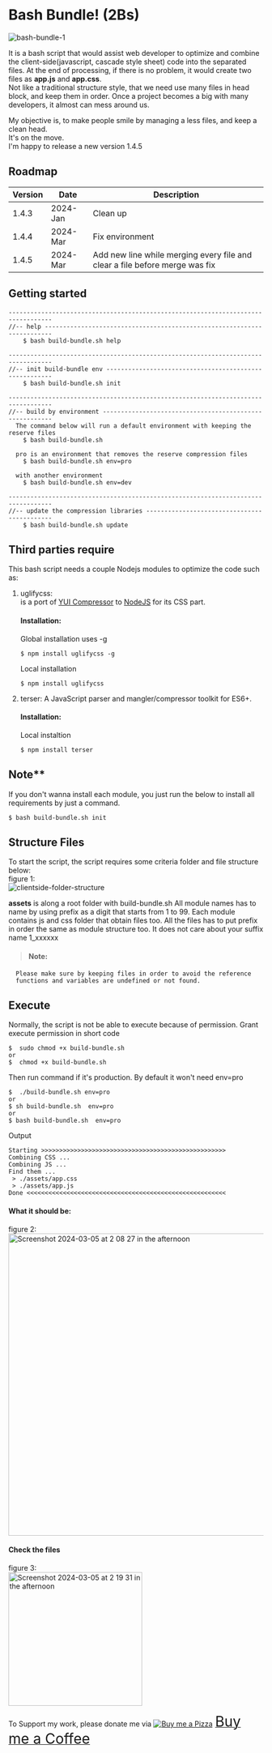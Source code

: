 # Bash Bundle! (2Bs)
![bash-bundle-1](https://user-images.githubusercontent.com/227092/76992204-7439e080-697d-11ea-9525-76388ed6d1e8.png)

It is a bash script that would assist web developer to optimize and combine the client-side(javascript, cascade style sheet) code into the separated files. At the end of processing, if there is no problem, it would create two files as **app.js** and **app.css**.\
Not like a traditional structure style, that we need use many files in head block, and keep them in order. 
Once a project becomes a big with many developers, it almost can mess around us.

My objective is, to make people smile by managing a less files, and keep a clean head.\
It's on the move.\
I'm happy to release a new version 1.4.5

## Roadmap
| Version  | Date  | Description  |
|---|---|---|
|  1.4.3 | 2024-Jan  | Clean up  |
|  1.4.4 | 2024-Mar   | Fix environment  |
|  1.4.5 | 2024-Mar  | Add new line while merging every file and clear a file before merge was fix  |

## Getting started
```
----------------------------------------------------------------------------------
//-- help ------------------------------------------------------------------------
    $ bash build-bundle.sh help

----------------------------------------------------------------------------------
//-- init build-bundle env -------------------------------------------------------
    $ bash build-bundle.sh init

----------------------------------------------------------------------------------
//-- build by environment --------------------------------------------------------
  The command below will run a default environment with keeping the reserve files
    $ bash build-bundle.sh

  pro is an environment that removes the reserve compression files
    $ bash build-bundle.sh env=pro

  with another environment
    $ bash build-bundle.sh env=dev

----------------------------------------------------------------------------------
//-- update the compression libraries --------------------------------------------
    $ bash build-bundle.sh update

```

## Third parties require

This bash script needs a couple Nodejs modules to optimize the code such as:
1. uglifycss: \
    is a port of [YUI Compressor](https://github.com/yui/yuicompressor) to [NodeJS](http://nodejs.org/) for its CSS part.
	#### Installation:
	Global installation uses -g
	```
    $ npm install uglifycss -g
    ```
	Local installation
	```
    $ npm install uglifycss
    ```
	
2. terser: A JavaScript parser and mangler/compressor toolkit for ES6+.
	#### Installation:
	Local instaltion
	```
    $ npm install terser
	```
## Note**
If you don't wanna install each module, you just run the below to install all requirements by just a command.
```
$ bash build-bundle.sh init
```

## Structure Files

To start the script, the script requires some criteria folder and file structure below:\
figure 1:\
![clientside-folder-structure](https://user-images.githubusercontent.com/227092/76994224-a6007680-6980-11ea-96fb-ee6326a8ce1a.png)



**assets** is along a root folder with build-bundle.sh
All module names has to name by using prefix as a digit that starts from 1 to 99.
Each module contains js and css folder that obtain files too.
All the files has to put prefix in order the same as module structure too.
It does not care about your suffix name 1_xxxxxx

> #### Note:
	  Please make sure by keeping files in order to avoid the reference
	  functions and variables are undefined or not found.

## Execute

Normally, the script is not be able to execute because of permission. Grant execute permission in short code
```
$  sudo chmod +x build-bundle.sh
or
$  chmod +x build-bundle.sh

```
Then run command if it's production.
By default it won't need env=pro
```
$  ./build-bundle.sh env=pro
or
$ sh build-bundle.sh  env=pro
or
$ bash build-bundle.sh  env=pro
```
Output
```
Starting >>>>>>>>>>>>>>>>>>>>>>>>>>>>>>>>>>>>>>>>>>>>>>>>>>>
Combining CSS ...
Combining JS ...
Find them ...
 > ./assets/app.css
 > ./assets/app.js
Done <<<<<<<<<<<<<<<<<<<<<<<<<<<<<<<<<<<<<<<<<<<<<<<<<<<<<<<
```

#### What it should be:
figure 2:\
<img width="597" alt="Screenshot 2024-03-05 at 2 08 27 in the afternoon" src="https://github.com/sitthykun/bash-bundle/assets/227092/f95b9891-d157-4be6-ae71-734390c82697">

#### Check the files
figure 3:\
<img width="264" alt="Screenshot 2024-03-05 at 2 19 31 in the afternoon" src="https://github.com/sitthykun/bash-bundle/assets/227092/8212f4da-56e7-455b-b6ea-9840f991743d">

To Support my work, please donate me via <a class="bmc-button" target="_blank" href="https://www.buymeacoffee.com/sitthykun"><img src="https://cdn.buymeacoffee.com/buttons/bmc-new-btn-logo.svg" alt="Buy me a Pizza"><span style="margin-left:5px;font-size:28px !important;">Buy me a Coffee</span></a>
